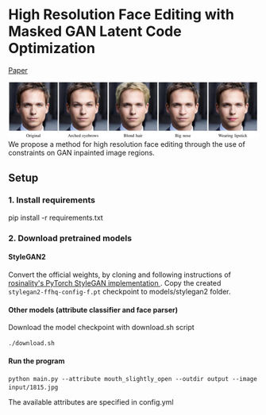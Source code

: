 # High Resolution Face Editing with Masked GAN Latent Code Optimization

[Paper](https://arxiv.org/abs/2103.11135)

![Screenshot](teaser.jpg)
We propose a method for high resolution face editing through the use of constraints on GAN inpainted image regions.

## Setup

### 1. Install requirements
pip install -r requirements.txt

### 2. Download pretrained models

#### StyleGAN2
Convert the official weights, by cloning and following instructions of 
[rosinality's PyTorch StyleGAN implementation ](https://github.com/rosinality/stylegan2-pytorch).
Copy the created `stylegan2-ffhq-config-f.pt` checkpoint to models/stylegan2 folder.

#### Other models (attribute classifier and face parser)
Download the model checkpoint with download.sh script

`./download.sh`

#### Run the program
`python main.py --attribute mouth_slightly_open --outdir output --image input/1815.jpg`

The available attributes are specified in config.yml 
